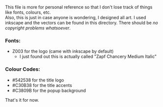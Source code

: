 This file is more for personal reference so that I don't lose track of things like fonts, colours, etc.\
Also, this is just in case anyone is wondering, I designed all art. I used inkscape and the vectors can be found in this directory. There should be *no copyright problems whatsoever*.

### Fonts:
- Z003 for the logo (came with inkscape by default)
  - I just found out this is actually called "Zapf Chancery Medium Italic"

### Colour Codes:
- #542538 for the title logo
- #C30B38 for the title accents
- #C3809B for the popup background

That's it for now.
